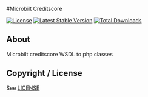 #Microbilt Creditscore

[![License](https://img.shields.io/packagist/l/bukashk0zzz/microbilt-creditscore.svg?style=flat-square)](https://packagist.org/packages/bukashk0zzz/microbilt-creditscore)
[![Latest Stable Version](https://img.shields.io/packagist/v/bukashk0zzz/microbilt-creditscore.svg?style=flat-square)](https://packagist.org/packages/bukashk0zzz/microbilt-creditscore)
[![Total Downloads](https://img.shields.io/packagist/dt/bukashk0zzz/microbilt-creditscore.svg?style=flat-square)](https://packagist.org/packages/bukashk0zzz/microbilt-creditscore)

About
-----

Microbilt creditscore WSDL to php classes


Copyright / License
-------------------

See [LICENSE](https://github.com/bukashk0zzz/MicrobiltCreditscore/blob/master/LICENSE)
